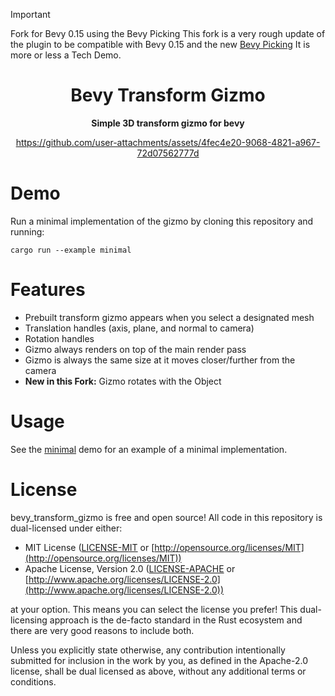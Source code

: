 > [!IMPORTANT]
> Fork for Bevy 0.15 using the Bevy Picking
> This fork is a very rough update of the plugin to be compatible with Bevy 0.15 and the new [Bevy Picking](https://docs.rs/bevy/latest/bevy/picking/index.html) 
It is more or less a Tech Demo.


<div align="center">
    
# Bevy Transform Gizmo


**Simple 3D transform gizmo for bevy**

https://github.com/user-attachments/assets/4fec4e20-9068-4821-a967-72d07562777d


</div>


# Demo

Run a minimal implementation of the gizmo by cloning this repository and running:

```shell
cargo run --example minimal
```

# Features

* Prebuilt transform gizmo appears when you select a designated mesh
* Translation handles (axis, plane, and normal to camera)
* Rotation handles
* Gizmo always renders on top of the main render pass
* Gizmo is always the same size at it moves closer/further from the camera
* **New in this Fork:** Gizmo rotates with the Object

# Usage

See the [minimal](examples/minimal.rs) demo for an example of a minimal implementation.

# License

bevy_transform_gizmo is free and open source! All code in this repository is dual-licensed under either:

* MIT License ([LICENSE-MIT](LICENSE-MIT) or [http://opensource.org/licenses/MIT](http://opensource.org/licenses/MIT))
* Apache License, Version 2.0 ([LICENSE-APACHE](LICENSE-APACHE) or [http://www.apache.org/licenses/LICENSE-2.0](http://www.apache.org/licenses/LICENSE-2.0))

at your option. This means you can select the license you prefer! This dual-licensing approach is the de-facto standard in the Rust ecosystem and there are very good reasons to include both.

Unless you explicitly state otherwise, any contribution intentionally submitted for inclusion in the work by you, as defined in the Apache-2.0 license, shall be dual licensed as above, without any additional terms or conditions.
